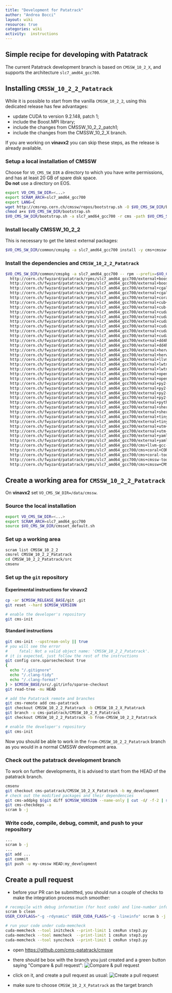 ```yaml
---
title: "Development for Patatrack"
author: "Andrea Bocci"
layout: wiki
resource: true
categories: wiki
activity:  instructions
---
```


## Simple recipe for developing with Patatrack
The current Patatrack development branch is based on `CMSSW_10_2_X`, and supports the architecture `slc7_amd64_gcc700`.

## Installing `CMSSW_10_2_2_Patatrack`
While it is possible to start from the vanilla `CMSSW_10_2_2`, using this dedicated release has few advantages:
  - update CUDA to version 9.2.148, patch 1;
  - include the Boost.MPI library;
  - include the changes from CMSSW_10_2_2_patch1;
  - include the changes from the CMSSW_10_2_X branch.

If you are working on **vinavx2** you can skip these steps, as the release is already available.

### Setup a local installation of CMSSW
Choose for `VO_CMS_SW_DIR` a directory to which you have write permissions, and has at least 20 GB of spare disk space.  
**Do not** use a directory on EOS.

```bash
export VO_CMS_SW_DIR=<...>
export SCRAM_ARCH=slc7_amd64_gcc700
export LANG=C
wget http://cmsrep.cern.ch/cmssw/repos/bootstrap.sh -O $VO_CMS_SW_DIR/bootstrap.sh
chmod a+x $VO_CMS_SW_DIR/bootstrap.sh
$VO_CMS_SW_DIR/bootstrap.sh -a slc7_amd64_gcc700 -r cms -path $VO_CMS_SW_DIR setup
```

### Install locally CMSSW_10_2_2
This is necessary to get the latest external packages:
```bash
$VO_CMS_SW_DIR/common/cmspkg -a slc7_amd64_gcc700 install -y cms+cmssw+CMSSW_10_2_2
```

### Install the dependencies and `CMSSW_10_2_2_Patatrack`
```bash
$VO_CMS_SW_DIR/common/cmspkg -a slc7_amd64_gcc700 -- rpm --prefix=$VO_CMS_SW_DIR --nodeps -i \
  http://cern.ch/fwyzard/patatrack/rpms/slc7_amd64_gcc700/external+boost+1.63.0-patatrack-1-1.slc7_amd64_gcc700.rpm \
  http://cern.ch/fwyzard/patatrack/rpms/slc7_amd64_gcc700/external+boost-toolfile+1.3-patatrack-1-1.slc7_amd64_gcc700.rpm \
  http://cern.ch/fwyzard/patatrack/rpms/slc7_amd64_gcc700/external+cgal+4.2-patatrack-1-1.slc7_amd64_gcc700.rpm \
  http://cern.ch/fwyzard/patatrack/rpms/slc7_amd64_gcc700/external+cgal-toolfile+1.0-patatrack-1-1.slc7_amd64_gcc700.rpm \
  http://cern.ch/fwyzard/patatrack/rpms/slc7_amd64_gcc700/external+coral-toolfile+1.0-patatrack-1-1.slc7_amd64_gcc700.rpm \
  http://cern.ch/fwyzard/patatrack/rpms/slc7_amd64_gcc700/external+cub+1.8.0-patatrack-1-1.slc7_amd64_gcc700.rpm \
  http://cern.ch/fwyzard/patatrack/rpms/slc7_amd64_gcc700/external+cub-toolfile+1.0-patatrack-1-1.slc7_amd64_gcc700.rpm \
  http://cern.ch/fwyzard/patatrack/rpms/slc7_amd64_gcc700/external+cuda+9.2.148-patatrack-1-1.slc7_amd64_gcc700.rpm \
  http://cern.ch/fwyzard/patatrack/rpms/slc7_amd64_gcc700/external+cuda-api-wrappers+20180504-patatrack-1-1.slc7_amd64_gcc700.rpm \
  http://cern.ch/fwyzard/patatrack/rpms/slc7_amd64_gcc700/external+cuda-api-wrappers-toolfile+2.0-patatrack-1-1.slc7_amd64_gcc700.rpm \
  http://cern.ch/fwyzard/patatrack/rpms/slc7_amd64_gcc700/external+cuda-gdb-wrapper+1.0-patatrack-1-1.slc7_amd64_gcc700.rpm \
  http://cern.ch/fwyzard/patatrack/rpms/slc7_amd64_gcc700/external+cuda-gdb-wrapper-toolfile+1.0-patatrack-1-1.slc7_amd64_gcc700.rpm \
  http://cern.ch/fwyzard/patatrack/rpms/slc7_amd64_gcc700/external+cuda-toolfile+2.1-patatrack-1-1.slc7_amd64_gcc700.rpm \
  http://cern.ch/fwyzard/patatrack/rpms/slc7_amd64_gcc700/external+dd4hep+v01-08x-patatrack-1-1.slc7_amd64_gcc700.rpm \
  http://cern.ch/fwyzard/patatrack/rpms/slc7_amd64_gcc700/external+dd4hep-toolfile+1.0-patatrack-1-1.slc7_amd64_gcc700.rpm \
  http://cern.ch/fwyzard/patatrack/rpms/slc7_amd64_gcc700/external+herwigpp+7.1.2-patatrack-1-1.slc7_amd64_gcc700.rpm \
  http://cern.ch/fwyzard/patatrack/rpms/slc7_amd64_gcc700/external+herwigpp-toolfile+1.0-patatrack-1-1.slc7_amd64_gcc700.rpm \
  http://cern.ch/fwyzard/patatrack/rpms/slc7_amd64_gcc700/external+llvm+6.0.0-patatrack-1-1.slc7_amd64_gcc700.rpm \
  http://cern.ch/fwyzard/patatrack/rpms/slc7_amd64_gcc700/external+lwtnn+2.4-patatrack-1-1.slc7_amd64_gcc700.rpm \
  http://cern.ch/fwyzard/patatrack/rpms/slc7_amd64_gcc700/external+lwtnn-toolfile+1.0-patatrack-1-1.slc7_amd64_gcc700.rpm \
  http://cern.ch/fwyzard/patatrack/rpms/slc7_amd64_gcc700/external+openmpi+2.1.4-patatrack-1-1.slc7_amd64_gcc700.rpm \
  http://cern.ch/fwyzard/patatrack/rpms/slc7_amd64_gcc700/external+openmpi-toolfile+1.0-patatrack-1-1.slc7_amd64_gcc700.rpm \
  http://cern.ch/fwyzard/patatrack/rpms/slc7_amd64_gcc700/external+py2-dxr+1.0-patatrack-1-1.slc7_amd64_gcc700.rpm \
  http://cern.ch/fwyzard/patatrack/rpms/slc7_amd64_gcc700/external+py2-dxr-toolfile+1.0-patatrack-1-1.slc7_amd64_gcc700.rpm \
  http://cern.ch/fwyzard/patatrack/rpms/slc7_amd64_gcc700/external+py2-llvmlite+0.23.2-patatrack-1-1.slc7_amd64_gcc700.rpm \
  http://cern.ch/fwyzard/patatrack/rpms/slc7_amd64_gcc700/external+py2-numba+0.37.0-patatrack-1-1.slc7_amd64_gcc700.rpm \
  http://cern.ch/fwyzard/patatrack/rpms/slc7_amd64_gcc700/external+python_tools+1.0-patatrack-1-1.slc7_amd64_gcc700.rpm \
  http://cern.ch/fwyzard/patatrack/rpms/slc7_amd64_gcc700/external+sherpa+2.2.4-patatrack-1-1.slc7_amd64_gcc700.rpm \
  http://cern.ch/fwyzard/patatrack/rpms/slc7_amd64_gcc700/external+sherpa-toolfile+2.0-patatrack-1-1.slc7_amd64_gcc700.rpm \
  http://cern.ch/fwyzard/patatrack/rpms/slc7_amd64_gcc700/external+tinyxml+2.5.3-patatrack-1-1.slc7_amd64_gcc700.rpm \
  http://cern.ch/fwyzard/patatrack/rpms/slc7_amd64_gcc700/external+tinyxml-toolfile+1.0-patatrack-1-1.slc7_amd64_gcc700.rpm \
  http://cern.ch/fwyzard/patatrack/rpms/slc7_amd64_gcc700/external+utm+utm_0.6.7-patatrack-1-1.slc7_amd64_gcc700.rpm \
  http://cern.ch/fwyzard/patatrack/rpms/slc7_amd64_gcc700/external+utm-toolfile+1.1-patatrack-1-1.slc7_amd64_gcc700.rpm \
  http://cern.ch/fwyzard/patatrack/rpms/slc7_amd64_gcc700/external+yaml-cpp+0.6.2-patatrack-1-1.slc7_amd64_gcc700.rpm \
  http://cern.ch/fwyzard/patatrack/rpms/slc7_amd64_gcc700/external+yaml-cpp-toolfile+1.0-patatrack-1-1.slc7_amd64_gcc700.rpm \
  http://cern.ch/fwyzard/patatrack/rpms/slc7_amd64_gcc700/cms+llvm-gcc-toolfile+13.0-patatrack-1-1.slc7_amd64_gcc700.rpm \
  http://cern.ch/fwyzard/patatrack/rpms/slc7_amd64_gcc700/cms+coral+CORAL_2_3_21-patatrack-1-1.slc7_amd64_gcc700.rpm \
  http://cern.ch/fwyzard/patatrack/rpms/slc7_amd64_gcc700/cms+coral-tool-conf+2.1-patatrack-1-1.slc7_amd64_gcc700.rpm \
  http://cern.ch/fwyzard/patatrack/rpms/slc7_amd64_gcc700/cms+cmssw-tool-conf+44.0-patatrack-1-1.slc7_amd64_gcc700.rpm \
  http://cern.ch/fwyzard/patatrack/rpms/slc7_amd64_gcc700/cms+cmssw+CMSSW_10_2_2_Patatrack-1-1.slc7_amd64_gcc700.rpm
```

## Create a working area for `CMSSW_10_2_2_Patatrack`

On **vinavx2** set `VO_CMS_SW_DIR=/data/cmssw`.

### Source the local installation
```bash
export VO_CMS_SW_DIR=<...>
export SCRAM_ARCH=slc7_amd64_gcc700
source $VO_CMS_SW_DIR/cmsset_default.sh
```

### Set up a working area
```bash
scram list CMSSW_10_2_2
cmsrel CMSSW_10_2_2_Patatrack
cd CMSSW_10_2_2_Patatrack/src
cmsenv
```

### Set up the `git` repository
#### Experimental instructions for **vinavx2**
```bash
cp -ar $CMSSW_RELEASE_BASE/git .git
git reset --hard $CMSSW_VERSION

# enable the developer's repository
git cms-init
```

#### Standard instructions
```bash
git cms-init --upstream-only || true
# you will see the error
#     fatal: Not a valid object name: 'CMSSW_10_2_2_Patatrack'.
# it is expected, just follow the rest of the instructions
git config core.sparsecheckout true
{
  echo "/.gitignore"
  echo "/.clang-tidy"
  echo "/.clang-format"
} > $CMSSW_BASE/src/.git/info/sparse-checkout
git read-tree -mu HEAD

# add the Patatrack remote and branches
git cms-remote add cms-patatrack
git checkout CMSSW_10_2_2_Patatrack -b CMSSW_10_2_X_Patatrack
git branch -u cms-patatrack/CMSSW_10_2_X_Patatrack
git checkout CMSSW_10_2_2_Patatrack -b from-CMSSW_10_2_2_Patatrack

# enable the developer's repository
git cms-init
```

Now you should be able to work in the `from-CMSSW_10_2_2_Patatrack` branch as you would in a normal CMSSW development area.

### Check out the patatrack development branch
To work on further developments, it is advised to start from the HEAD of the patatrack branch.

```bash
cmsenv
git checkout cms-patatrack/CMSSW_10_2_X_Patatrack -b my_development
# check out the modified packages and their dependencies
git cms-addpkg $(git diff $CMSSW_VERSION --name-only | cut -d/ -f-2 | sort -u)
git cms-checkdeps -a
scram b -j
```

### Write code, compile, debug, commit, and push to your repository
```bash
...
scram b -j
...
git add ...
git commit
git push -u my-cmssw HEAD:my_development
```

## Create a pull request
  - before your PR can be submitted, you should run a couple of checks to make the integration process much smoother:
  ```bash
  # recompile with debug information (for host code) and line-number information (for device code) 
  scram b clean
  USER_CXXFLAGS="-g -rdynamic" USER_CUDA_FLAGS="-g -lineinfo" scram b -j
  
  # run your code under cuda-memcheck
  cuda-memcheck --tool initcheck --print-limit 1 cmsRun step3.py
  cuda-memcheck --tool memcheck  --print-limit 1 cmsRun step3.py
  cuda-memcheck --tool synccheck --print-limit 1 cmsRun step3.py
  ```

  - open https://github.com/cms-patatrack/cmssw

  - there should be box with the branch you just created and a green button saying "Compare & pull request":
    ![Compare & pull request](screenshot1.png "Compare & pull request")

  - click on it, and create a pull request as usual:
    ![Create a pull request](screenshot2.png "Create a request")

  - make sure to choose `CMSSW_10_2_X_Patatrack` as the target branch
  
